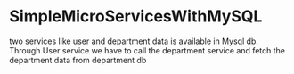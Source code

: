 # SimpleMicroServicesWithMySQL

two services like user and department data is available in Mysql db.
Through User service we have to call the department service and fetch the department data from department db
